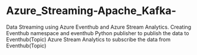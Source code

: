# Azure_Streaming-Apache_Kafka-

Data Streaming using Azure Eventhub and Azure Stream Analytics.
Creating Eventhub namespace and eventhub
Python publisher to publish the data to Eventhub(Topic)
Azure Stream Analytics to subscribe the data from Eventhub(Topic)
